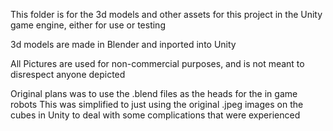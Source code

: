 This folder is for the 3d models and other assets for this project in the Unity game engine, either for use or testing

3d models are made in Blender and inported into Unity

All Pictures are used for non-commercial purposes, and is not meant to disrespect anyone depicted

Original plans was to use the .blend files as the heads for the in game robots
This was simplified to just using the original .jpeg images on the cubes in Unity to deal with some complications that were experienced
